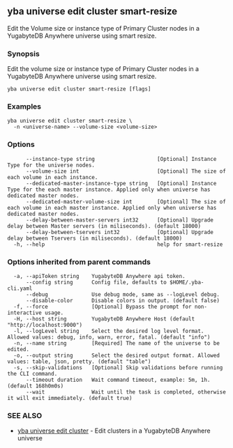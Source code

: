 ## yba universe edit cluster smart-resize

Edit the Volume size or instance type of Primary Cluster nodes in a YugabyteDB Anywhere universe using smart resize.

### Synopsis

Edit the volume size or instance type of Primary Cluster nodes in a YugabyteDB Anywhere universe using smart resize.

```
yba universe edit cluster smart-resize [flags]
```

### Examples

```
yba universe edit cluster smart-resize \
  -n <universe-name> --volume-size <volume-size>
```

### Options

```
      --instance-type string                    [Optional] Instance Type for the universe nodes.
      --volume-size int                         [Optional] The size of each volume in each instance.
      --dedicated-master-instance-type string   [Optional] Instance Type for the each master instance. Applied only when universe has dedicated master nodes.
      --dedicated-master-volume-size int        [Optional] The size of each volume in each master instance. Applied only when universe has dedicated master nodes.
      --delay-between-master-servers int32      [Optional] Upgrade delay between Master servers (in miliseconds). (default 18000)
      --delay-between-tservers int32            [Optional] Upgrade delay between Tservers (in miliseconds). (default 18000)
  -h, --help                                    help for smart-resize
```

### Options inherited from parent commands

```
  -a, --apiToken string    YugabyteDB Anywhere api token.
      --config string      Config file, defaults to $HOME/.yba-cli.yaml
      --debug              Use debug mode, same as --logLevel debug.
      --disable-color      Disable colors in output. (default false)
  -f, --force              [Optional] Bypass the prompt for non-interactive usage.
  -H, --host string        YugabyteDB Anywhere Host (default "http://localhost:9000")
  -l, --logLevel string    Select the desired log level format. Allowed values: debug, info, warn, error, fatal. (default "info")
  -n, --name string        [Required] The name of the universe to be edited.
  -o, --output string      Select the desired output format. Allowed values: table, json, pretty. (default "table")
  -s, --skip-validations   [Optional] Skip validations before running the CLI command.
      --timeout duration   Wait command timeout, example: 5m, 1h. (default 168h0m0s)
      --wait               Wait until the task is completed, otherwise it will exit immediately. (default true)
```

### SEE ALSO

* [yba universe edit cluster](yba_universe_edit_cluster.md)	 - Edit clusters in a YugabyteDB Anywhere universe

